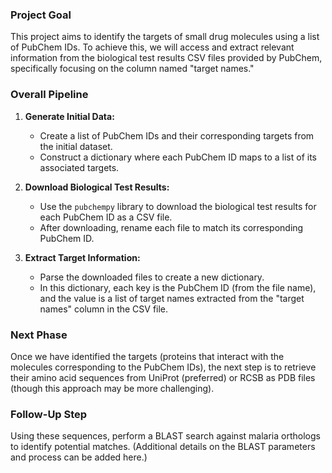 ### Project Goal

This project aims to identify the targets of small drug molecules using a list of PubChem IDs. To achieve this, we will access and extract relevant information from the biological test results CSV files provided by PubChem, specifically focusing on the column named "target names."

### Overall Pipeline

1. **Generate Initial Data:**
   - Create a list of PubChem IDs and their corresponding targets from the initial dataset.
   - Construct a dictionary where each PubChem ID maps to a list of its associated targets.

2. **Download Biological Test Results:**
   - Use the `pubchempy` library to download the biological test results for each PubChem ID as a CSV file.
   - After downloading, rename each file to match its corresponding PubChem ID.

3. **Extract Target Information:**
   - Parse the downloaded files to create a new dictionary.
   - In this dictionary, each key is the PubChem ID (from the file name), and the value is a list of target names extracted from the "target names" column in the CSV file.

### Next Phase

Once we have identified the targets (proteins that interact with the molecules corresponding to the PubChem IDs), the next step is to retrieve their amino acid sequences from UniProt (preferred) or RCSB as PDB files (though this approach may be more challenging).

### Follow-Up Step

Using these sequences, perform a BLAST search against malaria orthologs to identify potential matches. (Additional details on the BLAST parameters and process can be added here.)
